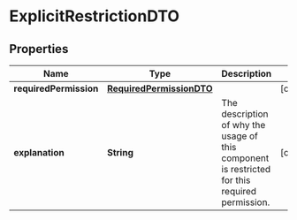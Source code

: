 # ExplicitRestrictionDTO

## Properties
Name | Type | Description | Notes
------------ | ------------- | ------------- | -------------
**requiredPermission** | [**RequiredPermissionDTO**](RequiredPermissionDTO.md) |  |  [optional]
**explanation** | **String** | The description of why the usage of this component is restricted for this required permission. |  [optional]
